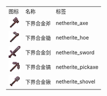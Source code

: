 <table>
	<tablebody>
		<tr>
			<td>图标</td>
			<td>名称</td>
			<td>标签</td>
		</tr>
		<tr>
			<td><img src="../../mc_icon/tools/netherite_axe.png"></td>
			<td>下界合金斧</td>
			<td>netherite_axe</td>
		</tr>
		<tr>
			<td><img src="../../mc_icon/tools/netherite_hoe.png"></td>
			<td>下界合金锄</td>
			<td>netherite_hoe</td>
		</tr>
		<tr>
			<td><img src="../../mc_icon/combat/netherite_sword.png"></td>
			<td>下界合金剑</td>
			<td>netherite_sword</td>
		</tr>
		<tr>
			<td><img src="../../mc_icon/tools/netherite_pickaxe.png"></td>
			<td>下界合金镐</td>
			<td>netherite_pickaxe</td>
		</tr>
		<tr>
			<td><img src="../../mc_icon/tools/netherite_shovel.png"></td>
			<td>下界合金锹</td>
			<td>netherite_shovel</td>
		</tr>
	</tablebody>
</table>